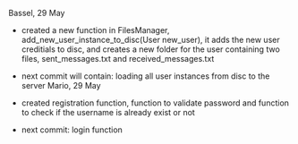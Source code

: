 Bassel, 29 May

- created a new function in FilesManager, add_new_user_instance_to_disc(User new_user), it adds the new user creditials to disc, and creates a new folder for the user containing two files, sent_messages.txt and received_messages.txt

- next commit will contain: 
     loading all user instances from disc to the server
 Mario, 29 May
 - created registration function, function to validate password and function to check if the username is already exist or not
 - next commit: 
     login function
